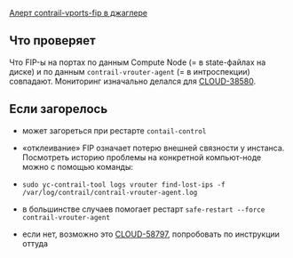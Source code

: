 [Алерт contrail-vports-fip в джаглере](https://juggler.yandex-team.ru/aggregate_checks/?query=service%3Dcontrail-vports-fip)

## Что проверяет

Что FIP-ы на портах по данным Compute Node (= в state-файлах на диске) и по данным `contrail-vrouter-agent` (= в интроспекции) совпадают. Мониторинг изначально делался для [CLOUD-38580](https://st.yandex-team.ru/CLOUD-38580).

## Если загорелось

- может загореться при рестарте `contail-control`

- «отклеивание» FIP означает потерю внешней связности у инстанса. Посмотреть историю проблемы на конкретной компьют-ноде можно с помощью команды:

- `sudo yc-contrail-tool logs vrouter find-lost-ips -f /var/log/contrail/contrail-vrouter-agent.log`

- в большинстве случаев помогает рестарт `safe-restart --force contrail-vrouter-agent`

- если нет, возможно это [CLOUD-58797](https://st.yandex-team.ru/CLOUD-58797), попробовать по инструкции оттуда